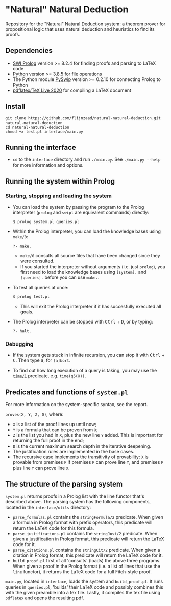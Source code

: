 # "Natural" Natural Deduction
Repository for the "Natural" Natural Deduction system: a theorem prover for propositional logic that uses natural deduction and heuristics to find its proofs.

## Dependencies
* [SWI Prolog](https://www.swi-prolog.org/download/stable) version >= 8.2.4 for finding proofs and parsing to LaTeX code
* [Python](https://www.python.org/) version >= 3.8.5 for file operations
* The Python module [PySwip](https://pypi.org/project/pyswip/) version >= 0.2.10 for connecting Prolog to Python
* [pdflatex/TeX Live 2020](https://tug.org/texlive/) for compiling a LaTeX document

## Install
```
git clone https://github.com/flijnzaad/natural-natural-deduction.git natural-natural-deduction
cd natural-natural-deduction
chmod +x test.pl interface/main.py
```

## Running the interface
* `cd` to the `interface` directory and run `./main.py`. See `./main.py --help` for more information and options.

## Running the system within Prolog
### Starting, stopping and loading the system
* You can load the system by passing the program to the Prolog interpreter (`prolog` and `swipl` are equivalent commands) directly:

      $ prolog system.pl queries.pl

* Within the Prolog interpreter, you can load the knowledge bases using `make/0`:

      ?- make.

    * `make/0` consults all source files that have been changed since they were consulted.
    * If you started the interpreter without arguments (i.e. just `prolog`), you first need to load the knowledge bases using `[system].` and `[queries].` before you can use `make.`.
* To test all queries at once:

      $ prolog test.pl

    * This will exit the Prolog interpreter if it has succesfully executed all goals.
* The Prolog interpreter can be stopped with <kbd>Ctrl</kbd> + <kbd>D</kbd>, or by typing:

      ?- halt.

### Debugging

* If the system gets stuck in infinite recursion, you can stop it with <kbd>Ctrl</kbd> + <kbd>C</kbd>. Then type <kbd>a</kbd>, for `[a]bort`.

* To find out how long execution of a query is taking, you may use the [`time/1`](https://www.swi-prolog.org/pldoc/man?predicate=time%2f1) predicate, e.g. `time(q5(X))`.

## Predicates and functions of `system.pl`

For more information on the system-specific syntax, see the report.

`proves(X, Y, Z, D)`, where:
* `X` is a list of the proof lines up until now;
* `Y` is a formula that can be proven from `X`;
* `Z` is the list you had in `X`, plus the new line `Y` added. This is important for returning the full proof in the end;
* `D` is the current maximum search depth in the iterative deepening.
* The justification rules are implemented in the base cases.
* The recursive case implements the transitivity of provability: `X` is provable from premises `P` if premises `P` can prove line `Y`, and premises `P` plus line `Y` can prove line `X`.

## The structure of the parsing system
`system.pl` returns proofs in a Prolog list with the line functor that's described above. The parsing system has the following components, located in the `interface/utils` directory:
* `parse_formulas.pl` contains the `stringFormula/2` predicate. When given a formula in Prolog format with prefix operators, this predicate will return the LaTeX code for this formula.
* `parse_justifications.pl` contains the `stringJust/2` predicate. When given a justification in Prolog format, this predicate will return the LaTeX code for it.
* `parse_citations.pl` contains the `stringCit/2` predicate. When given a citation in Prolog format, this predicate will return the LaTeX code for it.
* `build_proof.pl` first of all 'consults' (loads) the above three programs. When given a proof in the Prolog format (i.e. a list of lines that use the `line` functor), it returns the LaTeX code for a full Fitch-style proof.

`main.py`, located in `interface`, loads the system and `build_proof.pl`. It runs queries in `queries.pl`, 'builds' their LaTeX code and possibly combines this with the given preamble into a tex file. Lastly, it compiles the tex file using `pdflatex` and opens the resulting pdf.
